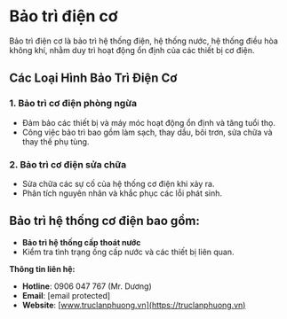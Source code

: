 # Bảo trì điện cơ

Bảo trì điện cơ là bảo trì hệ thống điện, hệ thống nước, hệ thống điều hòa không khí, nhằm duy trì hoạt động ổn định của các thiết bị cơ điện.

## **Các Loại Hình Bảo Trì Điện Cơ**
### 1. Bảo trì cơ điện phòng ngừa
- Đảm bảo các thiết bị và máy móc hoạt động ổn định và tăng tuổi thọ.
- Công việc bảo trì bao gồm làm sạch, thay dầu, bôi trơn, sửa chữa và thay thế phụ tùng.

### 2. Bảo trì cơ điện sửa chữa
- Sửa chữa các sự cố của hệ thống cơ điện khi xảy ra.
- Phân tích nguyên nhân và khắc phục các lỗi phát sinh.

## **Bảo trì hệ thống cơ điện bao gồm:**
- **Bảo trì hệ thống cấp thoát nước**
- Kiểm tra tình trạng ống cấp nước và các thiết bị liên quan.

**Thông tin liên hệ:**
- **Hotline**: 0906 047 767 (Mr. Dương)
- **Email**: [email protected]
- **Website**: [www.truclanphuong.vn](https://truclanphuong.vn)
